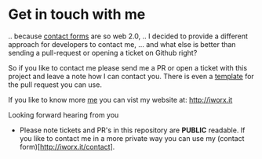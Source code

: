 Get in touch with me
=====================

.. because [contact forms](http://iworx.it/contact) are so web 2.0, .. I decided to provide a different approach for developers 
to contact me, ... and what else is better than sending a pull-request or opening a ticket on Github right?  
  
So if you like to contact me please send me a PR or open a ticket with this project and leave a note how I can 
contact you. There is even a [template](ContactForm.tpl.md) for the pull request you can use.  
  
If you like to know more [me](http://iworx.it/about-me) you can vist my website at: http://iworx.it   
  
Looking forward hearing from you

* Please note tickets and PR's in this repository are **PUBLIC** readable.  If you like to contact me in a more private way you can use my (contact form)[http://iworx.it/contact].

